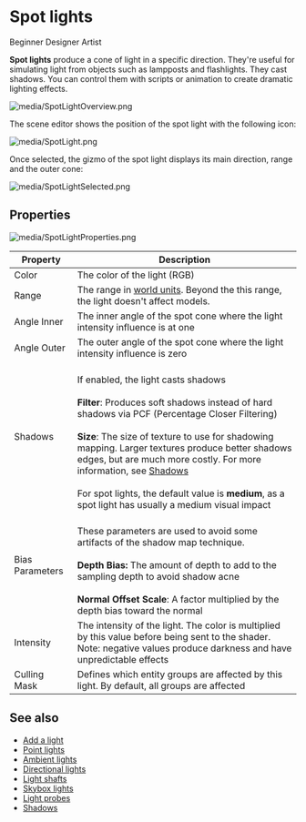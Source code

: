 # Spot lights

<span class="label label-doc-level">Beginner</span>
<span class="label label-doc-audience">Designer</span>
<span class="label label-doc-audience">Artist</span>

**Spot lights** produce a cone of light in a specific direction. They're useful for simulating light from objects such as lampposts and flashlights. They cast shadows. You can control them with scripts or animation to create dramatic lighting effects.

![media/SpotLightOverview.png](media/SpotLightOverview.png) 

The scene editor shows the position of the spot light with the following icon:

![media/SpotLight.png](media/SpotLight.png) 

Once selected, the gizmo of the spot light displays its main direction, range and the outer cone:

![media/SpotLightSelected.png](media/SpotLightSelected.png) 

## Properties

![media/SpotLightProperties.png](media/SpotLightProperties.png)

| Property            | Description
| ------------------- | -----------
| Color               | The color of the light (RGB)  
| Range               | The range in [world units](../../game-studio/world-units.md). Beyond the this range, the light doesn't affect models.
| Angle Inner         | The inner angle of the spot cone where the light intensity influence is at one
| Angle Outer         | The outer angle of the spot cone where the light intensity influence is zero
| Shadows             | <br>If enabled, the light casts shadows</br><br>**Filter**: Produces soft shadows instead of hard shadows via PCF (Percentage Closer Filtering) </br> <br>**Size**: The size of texture to use for shadowing mapping. Larger textures produce better shadows edges, but are much more costly. For more information, see [Shadows](shadows.md)</br> <br>For spot lights, the default value is **medium**, as a spot light has usually a medium visual impact</br>  
| Bias Parameters     | <br>These parameters are used to avoid some artifacts of the shadow map technique.</br> <br>**Depth Bias:** The amount of depth to add to the sampling depth to avoid shadow acne </br> <br>**Normal Offset Scale**: A factor multiplied by the depth bias toward the normal</br> 
| Intensity           | The intensity of the light. The color is multiplied by this value before being sent to the shader. Note: negative values produce darkness and have unpredictable effects
Culling Mask          | Defines which entity groups are affected by this light. By default, all groups are affected

## See also

* [Add a light](add-a-light.md)
* [Point lights](point-lights.md)
* [Ambient lights](ambient-lights.md)
* [Directional lights](directional-lights.md)
* [Light shafts](light-shafts.md)
* [Skybox lights](skybox-lights.md)
* [Light probes](light-probes.md)
* [Shadows](shadows.md)